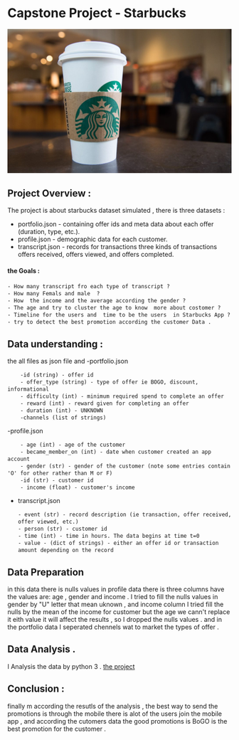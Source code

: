 # Capstone Project - Starbucks 


   <img  src= "https://github.com/nourahamads/Capstone-Project-/blob/master/starbucks.jpg "  > 


## Project Overview : 
 The project is about starbucks dataset simulated , there is three datasets : 
   - portfolio.json - containing offer ids and meta data about each offer (duration, type, etc.).
   - profile.json - demographic data for each customer.
   - transcript.json - records for transactions three kinds of transactions offers received, offers viewed, and offers completed.
   ####  the Goals : 
  
    - How many transcript fro each type of transcript ? 
    - How many Femals and male  ? 
    - How  the income and the average according the gender ? 
    - The age and try to cluster the age to know  more about costomer ? 
    - Timeline for the users and  time to be the users  in Starbucks App ?
    - try to detect the best promotion according the customer Data . 
    
    
    
    
 ## Data understanding : 
   the all files as json file and 
    -portfolio.json

        -id (string) - offer id
        - offer_type (string) - type of offer ie BOGO, discount, informational
        - difficulty (int) - minimum required spend to complete an offer
        - reward (int) - reward given for completing an offer
        - duration (int) - UNKNOWN
        -channels (list of strings)

   -profile.json

        - age (int) - age of the customer
        - became_member_on (int) - date when customer created an app account
        - gender (str) - gender of the customer (note some entries contain 'O' for other rather than M or F)
        -id (str) - customer id
        - income (float) - customer's income
        
        
  - transcript.json

        - event (str) - record description (ie transaction, offer received, offer viewed, etc.)
        - person (str) - customer id
        - time (int) - time in hours. The data begins at time t=0
        - value - (dict of strings) - either an offer id or transaction amount depending on the record
        

## Data Preparation
in this data there is nulls values in profile data there is three columns have the values are: age , gender and income . 
I tried to fill the nulls values in gender by "U" letter that mean uknown , and income column I tried fill the nulls by the mean of the income for customer but the age we cann't replace it eith value it will affect the results , so I dropped the nulls values .
and in the portfolio data I seperated chennels wat to market the types of offer .  


## Data Analysis . 
 I  Analysis the data  by python 3 . 
  [ the project ]()
  
  
## Conclusion :
  finally m according the resutls of the analysis , the best way to send the promotions is through the mobile there is alot of the users join the mobile app , and according the cutomers data the good promotions is BoGO is the best promotion for the customer .
 

    
   
   
